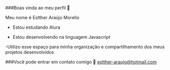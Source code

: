 ###Boas vinda ao meu perfil 💙

Meu nome é Estther Araújo Morello

- Estou estudando Alura
  
- Estou desenvolvendo na linguagem Javascript

-Utilizo esse espaço para minha organização e compartilhamento dos meus projetos desenvolvidos


###Você pode entrar em contato comigo 📧
estther-araujo@hotmail.com
